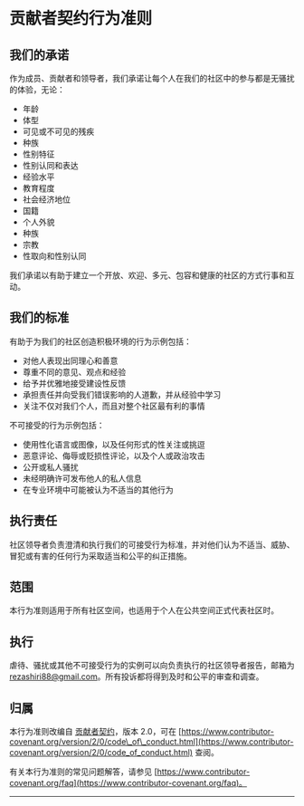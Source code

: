 # 贡献者契约行为准则

## **我们的承诺**

作为成员、贡献者和领导者，我们承诺让每个人在我们的社区中的参与都是无骚扰的体验，无论：

- 年龄
- 体型
- 可见或不可见的残疾
- 种族
- 性别特征
- 性别认同和表达
- 经验水平
- 教育程度
- 社会经济地位
- 国籍
- 个人外貌
- 种族
- 宗教
- 性取向和性别认同

我们承诺以有助于建立一个开放、欢迎、多元、包容和健康的社区的方式行事和互动。

## **我们的标准**

有助于为我们的社区创造积极环境的行为示例包括：

- 对他人表现出同理心和善意
- 尊重不同的意见、观点和经验
- 给予并优雅地接受建设性反馈
- 承担责任并向受我们错误影响的人道歉，并从经验中学习
- 关注不仅对我们个人，而且对整个社区最有利的事情

不可接受的行为示例包括：

- 使用性化语言或图像，以及任何形式的性关注或挑逗
- 恶意评论、侮辱或贬损性评论，以及个人或政治攻击
- 公开或私人骚扰
- 未经明确许可发布他人的私人信息
- 在专业环境中可能被认为不适当的其他行为

## **执行责任**

社区领导者负责澄清和执行我们的可接受行为标准，并对他们认为不适当、威胁、冒犯或有害的任何行为采取适当和公平的纠正措施。

## **范围**

本行为准则适用于所有社区空间，也适用于个人在公共空间正式代表社区时。

## **执行**

虐待、骚扰或其他不可接受行为的实例可以向负责执行的社区领导者报告，邮箱为 [rezashiri88@gmail.com](mailto:rezashiri88@gmail.com)。所有投诉都将得到及时和公平的审查和调查。

## **归属**

本行为准则改编自 [贡献者契约][homepage]，版本 2.0，可在 [https://www.contributor-covenant.org/version/2/0/code\_of\_conduct.html](https://www.contributor-covenant.org/version/2/0/code_of_conduct.html) 查阅。

有关本行为准则的常见问题解答，请参见 [https://www.contributor-covenant.org/faq](https://www.contributor-covenant.org/faq)。

[homepage]: https://www.contributor-covenant.org

---